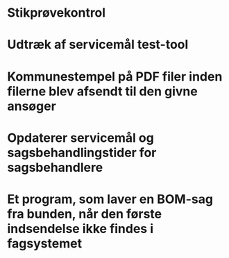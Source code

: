 # Stikprøvekontrol

# Udtræk af servicemål test-tool

# Kommunestempel på PDF filer inden filerne blev afsendt til den givne ansøger

# Opdaterer servicemål og sagsbehandlingstider for sagsbehandlere

# Et program, som laver en BOM-sag fra bunden, når den første indsendelse ikke findes i fagsystemet

